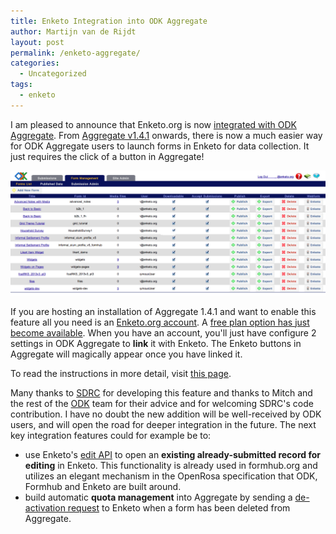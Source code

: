 ```yaml
---
title: Enketo Integration into ODK Aggregate
author: Martijn van de Rijdt
layout: post
permalink: /enketo-aggregate/
categories:
  - Uncategorized
tags:
  - enketo
---
```


I am pleased to announce that Enketo.org is now [integrated with ODK Aggregate](http://opendatakit.org/2014/02/odk-aggregate-1-4-1-with-enketo-webforms-integration-is-now-available/). From [Aggregate v1.4.1](https://code.google.com/p/opendatakit/wiki/AggregateReleaseNotes) onwards, there is now a much easier way for ODK Aggregate users to launch forms in Enketo for data collection. It just requires the click of a button in Aggregate!


![Aggregate Screenshot](../files/2014/02/enketo-aggregate.png "Aggregate Screenshot")


If you are hosting an installation of Aggregate 1.4.1 and want to enable this feature all you need is an [Enketo.org account](https://accounts.enke.to). A [free plan option has just become available](/plan-prices-reduced/). When you have an account, you'll just have configure 2 settings in ODK Aggregate to **link** it with Enketo. The Enketo buttons in Aggregate will magically appear once you have linked it.

To read the instructions in more detail, visit [this page](https://accounts.enke.to/support/aggregate/).

Many thanks to [SDRC](http://sdrc.co.in) for developing this feature and thanks to Mitch and the rest of the [ODK](http://opendatakit.org/) team for their advice and for welcoming SDRC's code contribution. I have no doubt the new addition will be well-received by ODK users, and will open the road for deeper integration in the future. The next key integration features could for example  be to:

* use Enketo's [edit API](http://apidocs.enketo.org/#/post-instance) to open an __existing already-submitted record for editing__ in Enketo. This functionality is already used in formhub.org and utilizes an elegant mechanism in the OpenRosa specification that ODK, Formhub and Enketo are built around.
* build automatic __quota management__ into Aggregate by sending a [de-activation request](http://apidocs.enketo.org/#/delete-survey) to Enketo when a form has been deleted from Aggregate.

